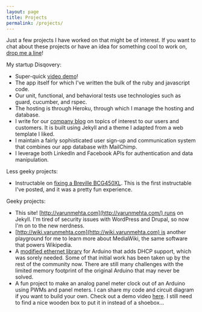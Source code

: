 ```yaml
---
layout: page
title: Projects
permalink: /projects/
---
```

Just a few projects I have worked on that might be of interest. If you want to chat about these projects or have an idea for something cool to work on, [drop me a line](mailto:smartperson@gmail.com)!

My startup Disqovery:
* Super-quick [video demo](https://www.youtube.com/watch?v=FMkolgLDcog)!
* The app itself for which I've written the bulk of the ruby and javascript code.
* Our unit, functional, and behavioral tests use technologies such as guard, cucumber, and rspec.
* The hosting is through Heroku, through which I manage the hosting and database.
* I write for our [company blog](http://blog.disqovery.com/) on topics of interest to our users and customers. It is built using Jekyll and a theme I adapted from a web template I liked.
* I maintain a fairly sophisticated user sign-up and communication system that combines our app database with MailChimp.
* I leverage both LinkedIn and Facebook APIs for authentication and data manipulation.

Less geeky projects:
* Instructable on [fixing a Breville BCG450XL](http://www.instructables.com/id/How-to-repairremove-the-onoff-switch-on-a-Brevil/). This is the first instructable I've posted, and it was a pretty fun experience.

Geeky projects:
* This site! [http://varunmehta.com](http://varunmehta.com/) runs on Jekyll. I'm tired of security issues with WordPress and Drupal, so now I'm on to the new nerdness.
* [http://wiki.varunmehta.com](http://wiki.varunmehta.com) is another playground for me to learn more about MediaWiki, the same software that powers Wikipedia.
* A [modified ethernet library](http://www.arduino.cc/cgi-bin/yabb2/YaBB.pl?num=1239258729) for Arduino that adds DHCP support, which was sorely needed. Some of that initial work has been taken up by the rest of the community now. There are still many challenges with the limited memory footprint of the original Arduino that may never be solved.
* A fun project to make an analog panel meter clock out of an Arduino using PWMs and panel meters. I can share my code and circuit diagram if you want to build your own. Check out a demo video [here](http://www.youtube.com/watch?v=1YvvyS2b0P4). I still need to find a nice wooden box to put it in instead of a shoebox…